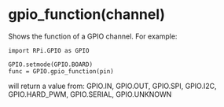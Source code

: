# gpio_function(channel)

Shows the function of a GPIO channel.
For example:

```
import RPi.GPIO as GPIO

GPIO.setmode(GPIO.BOARD)
func = GPIO.gpio_function(pin)
```

will return a value from:
GPIO.IN, GPIO.OUT, GPIO.SPI, GPIO.I2C, GPIO.HARD_PWM, GPIO.SERIAL, GPIO.UNKNOWN
